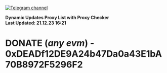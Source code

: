 [![Telegram channel](https://img.shields.io/endpoint?url=https://runkit.io/damiankrawczyk/telegram-badge/branches/master?url=https://t.me/n4z4v0d)](https://t.me/n4z4v0d) 

**Dynamic Updates Proxy List with Proxy Checker**  
**Last Updated: 21.12.23 16:21**

# DONATE (_any evm_) - 0xDEADf12DE9A24b47Da0a43E1bA70B8972F5296F2
